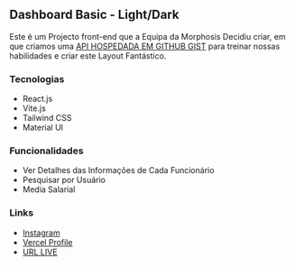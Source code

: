 ## Dashboard Basic - Light/Dark

Este é um Projecto front-end que a Equipa da Morphosis Decidiu criar, em que criamos uma [API HOSPEDADA EM GITHUB GIST](https://gist.github.com/mariosalembe23/eb6a0467f305c7a8b50feb022c719af7) para treinar nossas habilidades e criar este Layout Fantástico.

### Tecnologias
- React.js
- Vite.js
- Tailwind CSS
- Material UI
  
### Funcionalidades
- Ver Detalhes das Informações de Cada Funcionário
- Pesquisar por Usuário
- Media Salarial

### Links

- [Instagram](https://www.instagram.com/morphosis_up)
- [Vercel Profile]()
- [URL LIVE]()